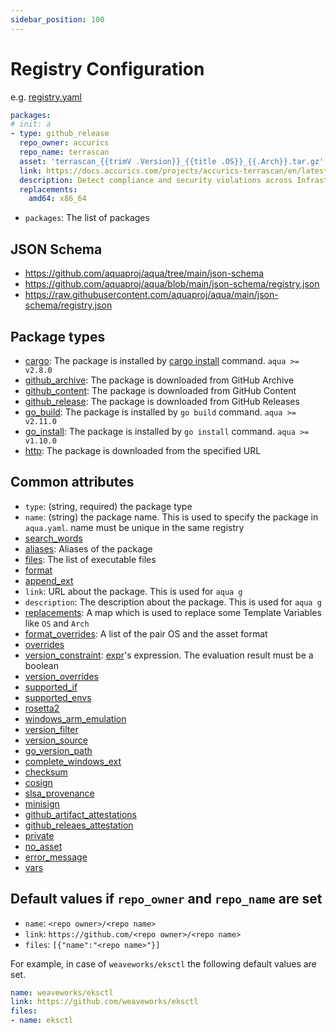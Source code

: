 ```yaml
---
sidebar_position: 100
---
```


# Registry Configuration

e.g. [registry.yaml](https://github.com/aquaproj/aqua-registry/blob/main/registry.yaml)

```yaml
packages:
# init: a
- type: github_release
  repo_owner: accurics
  repo_name: terrascan
  asset: 'terrascan_{{trimV .Version}}_{{title .OS}}_{{.Arch}}.tar.gz'
  link: https://docs.accurics.com/projects/accurics-terrascan/en/latest/
  description: Detect compliance and security violations across Infrastructure as Code to mitigate risk before provisioning cloud native infrastructure
  replacements:
    amd64: x86_64
```

* `packages`: The list of packages

## JSON Schema

* https://github.com/aquaproj/aqua/tree/main/json-schema
* https://github.com/aquaproj/aqua/blob/main/json-schema/registry.json
* https://raw.githubusercontent.com/aquaproj/aqua/main/json-schema/registry.json

## Package types

- [cargo](cargo-package.md): The package is installed by [cargo install](https://doc.rust-lang.org/cargo/commands/cargo-install.html) command. `aqua >= v2.8.0`
- [github_archive](github-archive-package.md): The package is downloaded from GitHub Archive
- [github_content](github-content-package.md): The package is downloaded from GitHub Content
- [github_release](github-release-package.md): The package is downloaded from GitHub Releases
- [go_build](go-build-package.md): The package is installed by `go build` command. `aqua >= v2.11.0`
- [go_install](go-install-package.md): The package is installed by `go install` command. `aqua >= v1.10.0`
- [http](http-package.md): The package is downloaded from the specified URL

## Common attributes

- `type`: (string, required) the package type
- `name`: (string) the package name. This is used to specify the package in `aqua.yaml`. name must be unique in the same registry
- [search_words](search-words.md)
- [aliases](aliases.md): Aliases of the package
- [files](files.md): The list of executable files
- [format](format.md)
- [append_ext](format.md)
- `link`: URL about the package. This is used for `aqua g`
- `description`: The description about the package. This is used for `aqua g`
- [replacements](replacements.md): A map which is used to replace some Template Variables like `OS` and `Arch`
- [format_overrides](format-overrides.md): A list of the pair OS and the asset format
- [overrides](overrides.md)
- [version_constraint](version-overrides.md): [expr](https://github.com/antonmedv/expr)'s expression. The evaluation result must be a boolean
- [version_overrides](version-overrides.md)
- [supported_if](supported-if.md)
- [supported_envs](supported-envs.md)
- [rosetta2](rosetta2.md)
- [windows_arm_emulation](windows_arm_emulation.md)
- [version_filter](version-filter.md)
- [version_source](version-source.md)
- [go_version_path](go-version-path.md)
- [complete_windows_ext](complete-windows-ext.md)
- [checksum](/docs/reference/security/checksum)
- [cosign](cosign.md)
- [slsa_provenance](slsa-provenance.md)
- [minisign](minisign.md)
- [github_artifact_attestations](github-artifact-attestations.md)
- [github_releaes_attestation](github-release-attestation.md)
- [private](private.md)
- [no_asset](no_asset.md)
- [error_message](error_message.md)
- [vars](vars.md)

## Default values if `repo_owner` and `repo_name` are set

* `name`: `<repo owner>/<repo name>`
* `link`: `https://github.com/<repo owner>/<repo name>`
* `files`: `[{"name":"<repo name>"}]`

For example, in case of `weaveworks/eksctl` the following default values are set.

```yaml
name: weaveworks/eksctl
link: https://github.com/weaveworks/eksctl
files:
- name: eksctl
```
